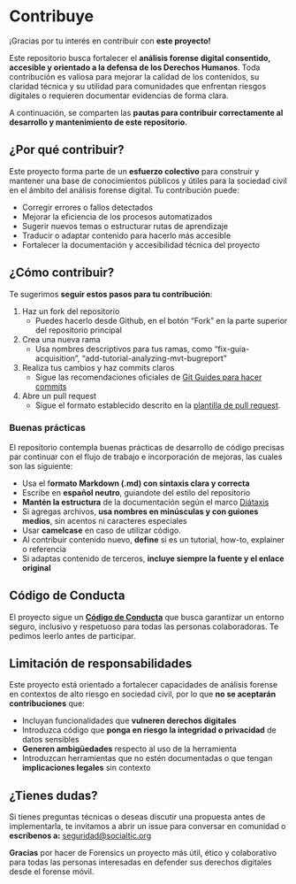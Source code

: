 # Contribuye 

¡Gracias por tu interés en contribuir con **este proyecto\!**

Este repositorio busca fortalecer el **análisis forense digital consentido, accesible y orientado a la defensa de los Derechos Humanos**. Toda contribución es valiosa para mejorar la calidad de los contenidos, su claridad técnica y su utilidad para comunidades que enfrentan riesgos digitales o requieren documentar evidencias de forma clara.

A continuación, se comparten las **pautas para contribuir correctamente al desarrollo y mantenimiento de este repositorio.**

## ¿Por qué contribuir?

Este proyecto forma parte de un **esfuerzo colectivo** para construir y mantener una base de conocimientos públicos y útiles para la sociedad civil en el ámbito del análisis forense digital.
Tu contribución puede:

* Corregir errores o fallos detectados
* Mejorar la eficiencia de los procesos automatizados
* Sugerir nuevos temas o estructurar rutas de aprendizaje
* Traducir o adaptar contenido para hacerlo más accesible
* Fortalecer la documentación y accesibilidad técnica del proyecto

## ¿Cómo contribuir?

Te sugerimos **seguir estos pasos para tu contribución**:

1. Haz un fork del repositorio
   *  Puedes hacerlo desde Github, en el botón “Fork” en la parte superior del repositorio principal
2. Crea una nueva rama
   * Usa nombres descriptivos para tus ramas, como “fix-guia-acquisition”, “add-tutorial-analyzing-mvt-bugreport”
3. Realiza tus cambios y haz commits claros
   * Sigue las recomendaciones oficiales de [Git Guides para hacer commits](https://github.com/git-guides/git-commit)
4. Abre un pull request
   * Sigue el formato establecido descrito en la [plantilla de  pull request](#pull-request-template).

### Buenas prácticas

El repositorio contempla buenas prácticas de desarrollo de código precisas par continuar con el flujo de trabajo e incorporación de mejoras, las cuales son las siguiente:

* Usa el f**ormato Markdown (.md) con sintaxis clara y correcta**
* Escribe en **español neutro**, guiandote del estilo del repositorio
* **Mantén la estructura** de la documentación según el marco [Diátaxis](http://diataxis.fr)
* Si agregas archivos, **usa nombres en minúsculas y con guiones medios**, sin acentos ni caracteres especiales
* Usar **camelcase** en caso de utilizar código.
* Al contribuir contenido nuevo, **define** si es un tutorial, how-to, explainer o referencia
* Si adaptas contenido de terceros, **incluye siempre la fuente y el enlace original**

## Código de Conducta

El proyecto sigue un [**Código de Conducta**](#code-of-conduct) que busca garantizar un entorno seguro, inclusivo y respetuoso para todas las personas colaboradoras. Te pedimos leerlo antes de participar.

## Limitación de responsabilidades

Este proyecto está orientado a fortalecer capacidades de análisis forense en contextos de alto riesgo en sociedad civil, por lo que **no se aceptarán contribuciones** que:

* Incluyan funcionalidades que **vulneren derechos digitales**
* Introduzca código que **ponga en riesgo la integridad o privacidad** de datos sensibles
* **Generen ambigüedades** respecto al uso de la herramienta
* Introduzcan herramientas que no estén documentadas o que tengan **implicaciones legales** sin contexto

## ¿Tienes dudas?

Si tienes preguntas técnicas o deseas discutir una propuesta antes de implementarla, te invitamos a abrir un issue para conversar en comunidad o **escríbenos a:** [seguridad@socialtic.org](mailto:seguridad@socialtic.org)

**Gracias** por hacer de Forensics un proyecto más útil, ético y colaborativo para todas las personas interesadas en defender sus derechos digitales desde el forense móvil.
